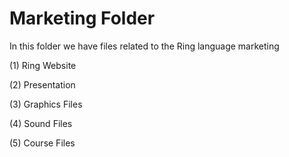 Marketing Folder
================

In this folder we have files related to the Ring language marketing

(1) Ring Website

(2) Presentation

(3) Graphics Files

(4) Sound Files

(5) Course Files